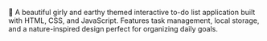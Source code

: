 🌸 A beautiful girly and earthy themed interactive to-do list application built with HTML, CSS, and JavaScript. Features task management, local storage, and a nature-inspired design perfect for organizing daily goals.
